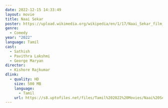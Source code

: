 ```yaml
---
date: 2022-12-15 14:33:49
layout: movie
title: Naai Sekar
poster: https://upload.wikimedia.org/wikipedia/en/1/17/Naai_Sekar_film_poster.jpg
genre:
  - Comedy
year: "2022"
language: Tamil
cast:
  - Sathish
  - Pavithra Lakshmi
  - George Maryan
director:
  - Kishore Rajkumar
dlink:
  - quality: HD
    size: 500 MB
    language:
      - Tamil
    url: https://s8.uptofiles.net/files/Tamil%202022%20Movies/Naai%20Sekar%20(2022)/Naai%20Sekar%20(Original)/Naai%20Sekar%20(640x360)/Naai%20Sekar%202022%20HD.mp4
---
```

